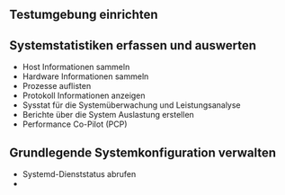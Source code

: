 ## Testumgebung einrichten


## Systemstatistiken erfassen und auswerten

- Host Informationen sammeln
- Hardware Informationen sammeln
- Prozesse auflisten
- Protokoll Informationen anzeigen
- Sysstat für die Systemüberwachung und Leistungsanalyse
- Berichte über die System Auslastung erstellen
- Performance Co-Pilot (PCP)
## Grundlegende Systemkonfiguration verwalten

- Systemd-Dienststatus abrufen
-

